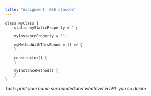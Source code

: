 ```yaml
---
title: "Assignment: ES6 classes"
---
```

```
class MyClass {
    static myStaticProperty = '';

    myInstanceProperty = '';

    myMethodWithThisBound = () => {
    }

    constructor() {
    }

    myInstanceMethod() {
    }
}
```

*Task: print your name surrounded and whatever HTML you so desire*